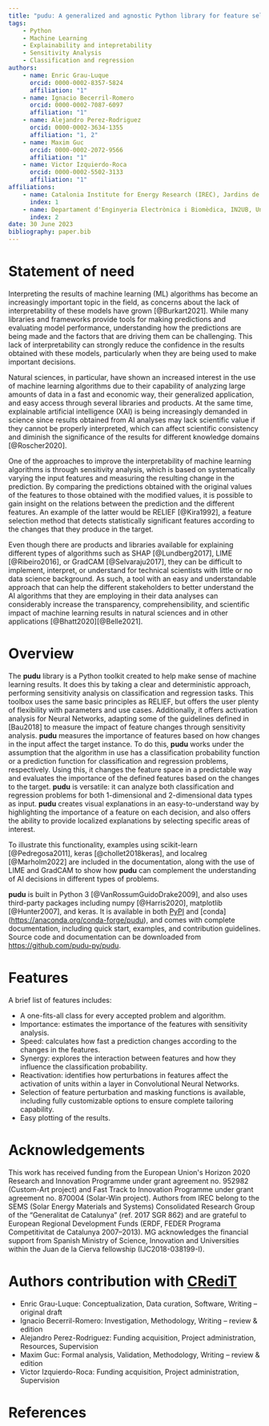 ```yaml
---
title: "pudu: A generalized and agnostic Python library for feature selection and explainability of Machine Learning classification and regression problems."
tags:
    - Python
    - Machine Learning
    - Explainability and intepretability
    - Sensitivity Analysis
    - Classification and regression
authors:
    - name: Enric Grau-Luque
      orcid: 0000-0002-8357-5824
      affiliation: "1"
    - name: Ignacio Becerril-Romero
      orcid: 0000-0002-7087-6097
      affiliation: "1"
    - name: Alejandro Perez-Rodriguez
      orcid: 0000-0002-3634-1355
      affiliation: "1, 2"
    - name: Maxim Guc
      orcid: 0000-0002-2072-9566
      affiliation: "1"
    - name: Victor Izquierdo-Roca
      orcid: 0000-0002-5502-3133
      affiliation: "1"
affiliations:
    - name: Catalonia Institute for Energy Research (IREC), Jardins de les Dones de Negre 1, 08930 Sant Adrià de Besòs, Spain
      index: 1
    - name: Departament d'Enginyeria Electrònica i Biomèdica, IN2UB, Universitat de Barcelona, C/ Martí i Franqués 1, 08028 Barcelona, Spain
      index: 2
date: 30 June 2023
bibliography: paper.bib
---
```



# Statement of need

Interpreting the results of machine learning (ML) algorithms has become an increasingly important topic in the field, as concerns about the lack of interpretability of these models have grown [@Burkart2021]. While many libraries and frameworks provide tools for making predictions and evaluating model performance, understanding how the predictions are being made and the factors that are driving them can be challenging. This lack of interpretability can strongly reduce the confidence in the results obtained with these models, particularly when they are being used to make important decisions.

Natural sciences, in particular, have shown an increased interest in the use of machine learning algorithms due to their capability of analyzing large amounts of data in a fast and economic way, their generalized application, and easy access through several libraries and products. At the same time, explainable artificial intelligence (XAI) is being increasingly demanded in science since results obtained from AI analyses may lack scientific value if they cannot be properly interpreted, which can affect scientific consistency and diminish the significance of the results for different knowledge domains [@Roscher2020].

One of the approaches to improve the interpretability of machine learning algorithms is through sensitivity analysis, which is based on systematically varying the input features and measuring the resulting change in the prediction. By comparing the predictions obtained with the original values of the features to those obtained with the modified values, it is possible to gain insight on the relations between the prediction and the different features. An example of the latter would be RELIEF [@Kira1992], a feature selection method that detects statistically significant features according to the changes that they produce in the target.

Even though there are products and libraries available for explaining different types of algorithms such as SHAP [@Lundberg2017], LIME [@Ribeiro2016], or GradCAM [@Selvaraju2017], they can be difficult to implement, interpret, or understand for technical scientists with little or no data science background. As such, a tool with an easy and understandable approach that can help the different stakeholders to better understand the AI algorithms that they are employing in their data analyses can considerably increase the transparency, comprehensibility, and scientific impact of machine learning results in natural sciences and in other applications [@Bhatt2020][@Belle2021].

# Overview

The **pudu** library is a Python toolkit created to help make sense of machine learning results. It does this by taking a clear and deterministic approach, performing sensitivity analysis on classification and regression tasks. This toolbox uses the same basic principles as RELIEF, but offers the user plenty of flexibility with parameters and use cases. Additionally, it offers activation analysis for Neural Networks, adapting some of the guidelines defined in [Bau2018] to measure the impact of feature changes through sensitivity analysis. **pudu** measures the importance of features based on how changes in the input affect the target instance. To do this, **pudu** works under the assumption that the algorithm in use has a classification probability function or a prediction function for classification and regression problems, respectively. Using this, it changes the feature space in a predictable way and evaluates the importance of the defined features based on the changes to the target. **pudu** is versatile: it can analyze both classification and regression problems for both 1-dimensional and 2-dimensional data types as input. **pudu** creates visual explanations in an easy-to-understand way by highlighting the importance of a feature on each decision, and also offers the ability to provide localized explanations by selecting specific areas of interest.

To illustrate this functionality, examples using scikit-learn [@Pedregosa2011], keras [@chollet2018keras], and localreg [@Marholm2022] are included in the documentation, along with the use of LIME and GradCAM to show how **pudu** can complement the understanding of AI decisions in different types of problems.

**pudu** is built in Python 3 [@VanRossumGuidoDrake2009], and also uses third-party packages including numpy [@Harris2020], matplotlib [@Hunter2007], and keras. It is available in both [PyPI](https://pypi.org/project/pudu/) and [conda] (https://anaconda.org/conda-forge/pudu), and comes with complete documentation, including quick start, examples, and contribution guidelines. Source code and documentation can be downloaded from https://github.com/pudu-py/pudu.

# Features

A brief list of features includes:

- A one-fits-all class for every accepted problem and algorithm.
- Importance: estimates the importance of the features  with sensitivity analysis.
- Speed: calculates how fast a prediction changes according to the changes in the features.
- Synergy: explores the interaction between features and how they influence the classification probability.
- Reactivation: identifies how perturbations in features affect the activation of units within a layer in Convolutional Neural Networks.
- Selection of feature perturbation and masking functions is available, including fully customizable options to ensure complete tailoring capability.
- Easy plotting of the results.

# Acknowledgements

This work has received funding from the European Union's Horizon 2020 Research and Innovation Programme under grant agreement no. 952982 (Custom-Art project) and Fast Track to Innovation Programme under grant agreement no. 870004 (Solar-Win project). Authors from IREC belong to the SEMS (Solar Energy Materials and Systems) Consolidated Research Group of the “Generalitat de Catalunya” (ref. 2017 SGR 862) and are grateful to European Regional Development Funds (ERDF, FEDER Programa Competitivitat de Catalunya 2007–2013). MG acknowledges the financial support from Spanish Ministry of Science, Innovation and Universities within the Juan de la Cierva fellowship (IJC2018-038199-I).

# Authors contribution with [CRediT](https://credit.niso.org/)

- Enric Grau-Luque: Conceptualization, Data curation, Software, Writing – original draft
- Ignacio Becerril-Romero: Investigation, Methodology, Writing – review & edition
- Alejandro Perez-Rodriguez: Funding acquisition, Project administration, Resources, Supervision
- Maxim Guc: Formal analysis, Validation, Methodology, Writing – review & edition
- Victor Izquierdo-Roca: Funding acquisition, Project administration, Supervision

# References

